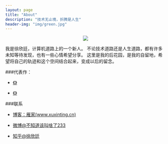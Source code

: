 ```yaml
---
layout: page
title: "About"
description: "技术无止境，折腾是人生"
header-img: "img/green.jpg"
---
```


<center>
    <p><img width:30%;height:auto src="http://os5h88ibe.bkt.clouddn.com/xuxinting_1inch_normal_image.jpg" align="center"></p>
</center>

我是徐欣廷，计算机道路上的一个新人。
不论技术道路还是人生道路，都有许多未知等待发现，也有一些心情希望分享。
这里是我的后花园，是我的自留地，希望将自己的轨迹和这个空间结合起来，变成以后的留念。

###代表作：

- [《》]()

- [《》]()

###联系

- [博客：雁家(www.xuxinting.cn)](http://www.xuxinting.cn)

- [微博@不知道该叫啥了233](http://weibo.com/xuxinting95)

- [知乎@徐欣廷](https://www.zhihu.com/people/xuxinting9505)

<center>
    <p><img src="" align="center"></p>
</center>






